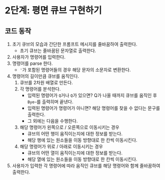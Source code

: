 # 2단계: 평면 큐브 구현하기
## 코드 동작
1. 초기 큐브의 모습과 간단한 프롬프트 메시지를 줄바꿈하여 출력한다.
   - 초기 큐브는 줄바꿈된 문자열로 출력한다.  
2. 사용자가 명령어를 입력한다. 
3. 명령어를 parse 한다. 
   - `'`가 포함된 명령어들의 경우 해당 문자의 소문자로 변환한다. 
4. 명령어의 길이만큼 큐브를 움직인다.  
   1. 큐브를 2차원 배열로 만든다.
   2. 각 명령어를 분석한다.   
      - 입력된 명령어가 `Q`거나 `Q`가 있으면? Q가 나올 때까지 큐브를 움직인 후 `Bye~`를 출력히며 끝낸다. 
      - 입력된 명령어가 명령어가 아니면? 해당 명령어를 찾을 수 없다는 문구를 출력한다. 
      - 그 외에는 다음을 수행한다. 
   3. 해당 명령어가 왼쪽으로 / 오른쪽으로 이동시키는 경우
      - 큐브의 어떤 행이 움직이는지에 대한 정보를 받는다. 
      - 해당 행에 있는 원소들을 이동 방향대로 한 칸씩 이동시킨다. 
   4. 해당 명령어가 위로 / 아래로 이동시키는 경우
       - 큐브의 어떤 열이 움직이는지에 대한 정보를 받는다. 
       - 해당 열에 있는 원소들을 이동 방향대로 한 칸씩 이동시킨다.   
5. 사용자가 입력한 각 명령어에 따라 움직인 큐브를 해당 명령어와 함께 줄바꿈하여 출력한다. 